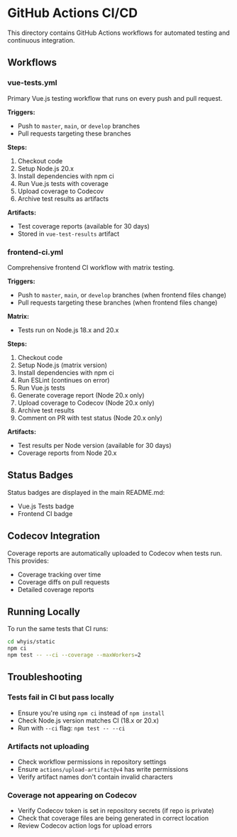 # GitHub Actions CI/CD

This directory contains GitHub Actions workflows for automated testing and continuous integration.

## Workflows

### vue-tests.yml
Primary Vue.js testing workflow that runs on every push and pull request.

**Triggers:**
- Push to `master`, `main`, or `develop` branches
- Pull requests targeting these branches

**Steps:**
1. Checkout code
2. Setup Node.js 20.x
3. Install dependencies with npm ci
4. Run Vue.js tests with coverage
5. Upload coverage to Codecov
6. Archive test results as artifacts

**Artifacts:**
- Test coverage reports (available for 30 days)
- Stored in `vue-test-results` artifact

### frontend-ci.yml
Comprehensive frontend CI workflow with matrix testing.

**Triggers:**
- Push to `master`, `main`, or `develop` branches (when frontend files change)
- Pull requests targeting these branches (when frontend files change)

**Matrix:**
- Tests run on Node.js 18.x and 20.x

**Steps:**
1. Checkout code
2. Setup Node.js (matrix version)
3. Install dependencies with npm ci
4. Run ESLint (continues on error)
5. Run Vue.js tests
6. Generate coverage report (Node 20.x only)
7. Upload coverage to Codecov (Node 20.x only)
8. Archive test results
9. Comment on PR with test status (Node 20.x only)

**Artifacts:**
- Test results per Node version (available for 30 days)
- Coverage reports from Node 20.x

## Status Badges

Status badges are displayed in the main README.md:
- Vue.js Tests badge
- Frontend CI badge

## Codecov Integration

Coverage reports are automatically uploaded to Codecov when tests run. This provides:
- Coverage tracking over time
- Coverage diffs on pull requests
- Detailed coverage reports

## Running Locally

To run the same tests that CI runs:

```bash
cd whyis/static
npm ci
npm test -- --ci --coverage --maxWorkers=2
```

## Troubleshooting

### Tests fail in CI but pass locally
- Ensure you're using `npm ci` instead of `npm install`
- Check Node.js version matches CI (18.x or 20.x)
- Run with `--ci` flag: `npm test -- --ci`

### Artifacts not uploading
- Check workflow permissions in repository settings
- Ensure `actions/upload-artifact@v4` has write permissions
- Verify artifact names don't contain invalid characters

### Coverage not appearing on Codecov
- Verify Codecov token is set in repository secrets (if repo is private)
- Check that coverage files are being generated in correct location
- Review Codecov action logs for upload errors
